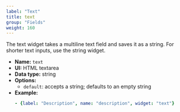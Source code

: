 ```yaml
---
label: "Text"
title: text
group: "Fields"
weight: 160
---
```


The text widget takes a multiline text field and saves it as a string. For shorter text inputs, use the string widget.

- **Name:** `text`
- **UI:** HTML textarea
- **Data type:** string
- **Options:**
  - `default`: accepts a string; defaults to an empty string
- **Example:**
    ```yaml
    - {label: "Description", name: "description", widget: "text"}
    ```
